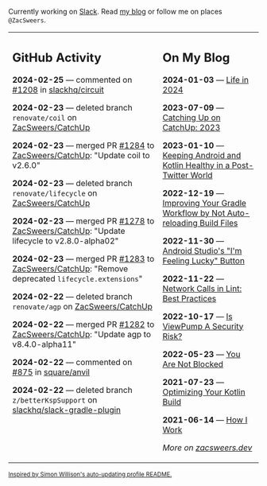 Currently working on [Slack](https://slack.com/). Read [my blog](https://zacsweers.dev/) or follow me on places `@ZacSweers`.

<table><tr><td valign="top" width="60%">

## GitHub Activity
<!-- githubActivity starts -->
**2024-02-25** — commented on [#1208](https://github.com/slackhq/circuit/issues/1208#issuecomment-1963099141) in [slackhq/circuit](https://github.com/slackhq/circuit)

**2024-02-23** — deleted branch `renovate/coil` on [ZacSweers/CatchUp](https://github.com/ZacSweers/CatchUp)

**2024-02-23** — merged PR [#1284](https://github.com/ZacSweers/CatchUp/pull/1284) to [ZacSweers/CatchUp](https://github.com/ZacSweers/CatchUp): "Update coil to v2.6.0"

**2024-02-23** — deleted branch `renovate/lifecycle` on [ZacSweers/CatchUp](https://github.com/ZacSweers/CatchUp)

**2024-02-23** — merged PR [#1278](https://github.com/ZacSweers/CatchUp/pull/1278) to [ZacSweers/CatchUp](https://github.com/ZacSweers/CatchUp): "Update lifecycle to v2.8.0-alpha02"

**2024-02-23** — merged PR [#1283](https://github.com/ZacSweers/CatchUp/pull/1283) to [ZacSweers/CatchUp](https://github.com/ZacSweers/CatchUp): "Remove deprecated `lifecycle.extensions`"

**2024-02-22** — deleted branch `renovate/agp` on [ZacSweers/CatchUp](https://github.com/ZacSweers/CatchUp)

**2024-02-22** — merged PR [#1282](https://github.com/ZacSweers/CatchUp/pull/1282) to [ZacSweers/CatchUp](https://github.com/ZacSweers/CatchUp): "Update agp to v8.4.0-alpha11"

**2024-02-22** — commented on [#875](https://github.com/square/anvil/issues/875#issuecomment-1960358195) in [square/anvil](https://github.com/square/anvil)

**2024-02-22** — deleted branch `z/betterKspSupport` on [slackhq/slack-gradle-plugin](https://github.com/slackhq/slack-gradle-plugin)
<!-- githubActivity ends -->
</td><td valign="top" width="40%">

## On My Blog
<!-- blog starts -->
**2024-01-03** — [Life in 2024](https://www.zacsweers.dev/life-in-2024/)

**2023-07-09** — [Catching Up on CatchUp: 2023](https://www.zacsweers.dev/catching-up-on-catchup-2023/)

**2023-01-10** — [Keeping Android and Kotlin Healthy in a Post-Twitter World](https://www.zacsweers.dev/keeping-android-healthy/)

**2022-12-19** — [Improving Your Gradle Workflow by Not Auto-reloading Build Files](https://www.zacsweers.dev/improving-your-workflow-by-not-auto-reloading-build-files/)

**2022-11-30** — [Android Studio's "I'm Feeling Lucky" Button](https://www.zacsweers.dev/android-studios-im-feeling-lucky-button/)

**2022-11-22** — [Network Calls in Lint: Best Practices](https://www.zacsweers.dev/network-calls-in-lint-best-practices/)

**2022-10-17** — [Is ViewPump A Security Risk?](https://www.zacsweers.dev/is-viewpump-a-security-risk/)

**2022-05-23** — [You Are Not Blocked](https://www.zacsweers.dev/you-are-not-blocked/)

**2021-07-23** — [Optimizing Your Kotlin Build](https://www.zacsweers.dev/optimizing-your-kotlin-build/)

**2021-06-14** — [How I Work](https://www.zacsweers.dev/how-i-work/)
<!-- blog ends -->
_More on [zacsweers.dev](https://zacsweers.dev/)_
</td></tr></table>

<sub><a href="https://simonwillison.net/2020/Jul/10/self-updating-profile-readme/">Inspired by Simon Willison's auto-updating profile README.</a></sub>